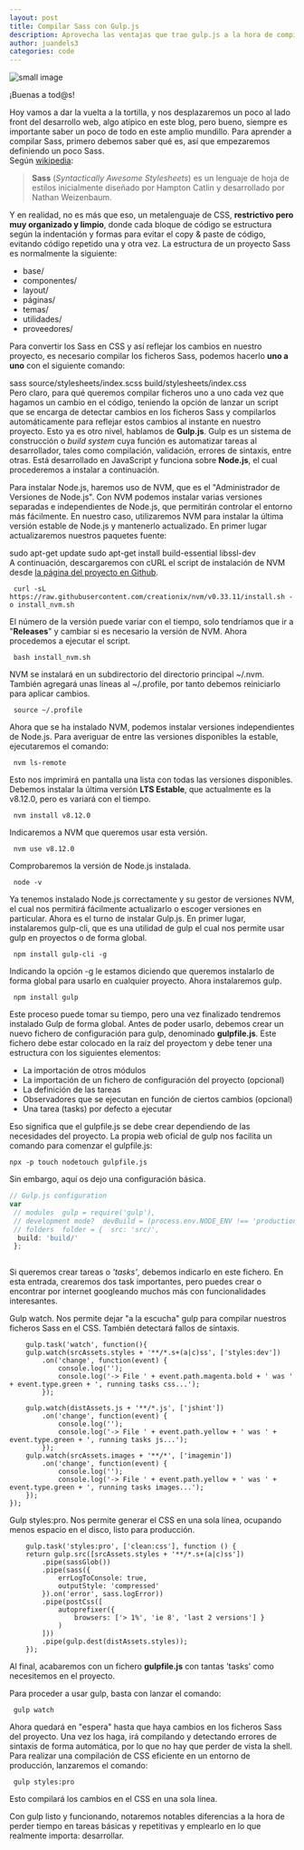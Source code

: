 ```yaml
---
layout: post
title: Compilar Sass con Gulp.js
description: Aprovecha las ventajas que trae gulp.js a la hora de compilar Sass en tu proyecto
author: juandels3
categories: code
---
```


![small image]({{site.baseurl}}/images/gulpjs.png)

¡Buenas a tod@s!  
  
Hoy vamos a dar la vuelta a la tortilla, y nos desplazaremos un poco al lado front del desarrollo web, algo atípico en este blog, pero bueno, siempre es importante saber un poco de todo en este amplio mundillo. Para aprender a compilar Sass, primero debemos saber qué es, así que empezaremos definiendo un poco Sass.  
Según [wikipedia](https://es.wikipedia.org/wiki/Sass_%28lenguaje_de_hojas_de_estilo%29):  
  
> **Sass** (_Syntactically Awesome Stylesheets_) es un lenguaje de hoja de estilos inicialmente diseñado por Hampton Catlin y desarrollado por Nathan Weizenbaum.  
  
Y en realidad, no es más que eso, un metalenguaje de CSS, **restrictivo pero muy organizado y limpio**, donde cada bloque de código se estructura según la indentación y formas para evitar el copy & paste de código, evitando código repetido una y otra vez. La estructura de un proyecto Sass es normalmente la siguiente:  
  
- base/  
- componentes/  
- layout/  
- páginas/  
- temas/  
- utilidades/  
- proveedores/  
  
Para convertir los Sass en CSS y así reflejar los cambios en nuestro proyecto, es necesario compilar los ficheros Sass, podemos hacerlo **uno a uno** con el siguiente comando:  
  
 sass source/stylesheets/index.scss build/stylesheets/index.css  
Pero claro, para qué queremos compilar ficheros uno a uno cada vez que hagamos un cambio en el código, teniendo la opción de lanzar un script que se encarga de detectar cambios en los ficheros Sass y compilarlos automáticamente para reflejar estos cambios al instante en nuestro proyecto. Esto ya es otro nivel, hablamos de **Gulp.js**. Gulp es un sistema de construcción o *build system* cuya función es automatizar tareas al desarrollador, tales como compilación, validación, errores de sintaxis, entre otras. Está desarrollado en JavaScript y funciona sobre **Node.js**, el cual procederemos a instalar a continuación.  
  
Para instalar Node.js, haremos uso de NVM, que es el "Administrador de Versiones de Node.js". Con NVM podemos instalar varias versiones separadas e independientes de Node.js, que permitirán controlar el entorno más fácilmente. En nuestro caso, utilizaremos NVM para instalar la última versión estable de Node.js y mantenerlo actualizado. En primer lugar actualizaremos nuestros paquetes fuente:  
  
 sudo apt-get update sudo apt-get install build-essential libssl-dev   
A continuación, descargaremos con cURL el script de instalación de NVM desde [la página del proyecto en Github](https://github.com/creationix/nvm).  
  

     curl -sL https://raw.githubusercontent.com/creationix/nvm/v0.33.11/install.sh -o install_nvm.sh 

  
El número de la versión puede variar con el tiempo, solo tendríamos que ir a "**Releases**" y cambiar si es necesario la versión de NVM. Ahora procedemos a ejecutar el script.  
  

     bash install_nvm.sh  

NVM se instalará en un subdirectorio del directorio principal ~/.nvm. También agregará unas líneas al ~/.profile, por tanto debemos reiniciarlo para aplicar cambios.  
  

     source ~/.profile  

Ahora que se ha instalado NVM, podemos instalar versiones independientes de Node.js. Para averiguar de entre las versiones disponibles la estable, ejecutaremos el comando:  
  

     nvm ls-remote  

Esto nos imprimirá en pantalla una lista con todas las versiones disponibles. Debemos instalar la última versión **LTS Estable**, que actualmente es la v8.12.0, pero es variará con el tiempo.  
  

     nvm install v8.12.0  

Indicaremos a NVM que queremos usar esta versión.  
  

     nvm use v8.12.0  

Comprobaremos la versión de Node.js instalada.  
  

     node -v  

Ya tenemos instalado Node.js correctamente y su gestor de versiones NVM, el cual nos permitirá fácilmente actualizarlo o escoger versiones en particular. Ahora es el turno de instalar Gulp.js. En primer lugar, instalaremos gulp-cli, que es una utilidad de gulp el cual nos permite usar gulp en proyectos o de forma global.  
  

     npm install gulp-cli -g  

Indicando la opción -g le estamos diciendo que queremos instalarlo de forma global para usarlo en cualquier proyecto. Ahora instalaremos gulp.  
  

     npm install gulp  

Este proceso puede tomar su tiempo, pero una vez finalizado tendremos instalado Gulp de forma global. Antes de poder usarlo, debemos crear un nuevo fichero de configuración para gulp, denominado **gulpfile.js**.
Este fichero debe estar colocado en la raíz del proyectom y debe tener una estructura con los siguientes elementos:

-   La importación de otros módulos
-   La importación de un fichero de configuración del proyecto (opcional)
-   La definición de las tareas
-   Observadores que se ejecutan en función de ciertos cambios (opcional)
-   Una tarea (tasks) por defecto a ejecutar

Eso significa que el gulpfile.js se debe crear dependiendo de las necesidades del proyecto. La propia web oficial de gulp nos facilita un comando para comenzar el gulpfile.js:

```
npx -p touch nodetouch gulpfile.js
```

Sin embargo, aquí os dejo una configuración básica.
  
```javascript  
// Gulp.js configuration  
var  
 // modules  gulp = require('gulp'),  
 // development mode?  devBuild = (process.env.NODE_ENV !== 'production'),  
 // folders  folder = {  src: 'src/',  
  build: 'build/'  
 };  
  
```  

Si queremos crear tareas o *'tasks'*, debemos indicarlo en este fichero. En esta entrada, crearemos dos task importantes, pero puedes crear o encontrar por internet googleando muchos más con funcionalidades interesantes.

Gulp watch. Nos permite dejar "a la escucha" gulp para compilar nuestros ficheros Sass en el CSS. También detectará fallos de sintaxis.


        gulp.task('watch', function(){
        gulp.watch(srcAssets.styles + '**/*.s+(a|c)ss', ['styles:dev'])
            .on('change', function(event) {
                console.log('');
                console.log('-> File ' + event.path.magenta.bold + ' was ' + event.type.green + ', running tasks css...');
            });
    
        gulp.watch(distAssets.js + '**/*.js', ['jshint'])
            .on('change', function(event) {
                console.log('');
                console.log('-> File ' + event.path.yellow + ' was ' + event.type.green + ', running tasks js...');
            });
        gulp.watch(srcAssets.images + '**/*', ['imagemin'])
            .on('change', function(event) {
                console.log('');
                console.log('-> File ' + event.path.yellow + ' was ' + event.type.green + ', running tasks images...');
        });
    });

Gulp styles:pro. Nos permite generar el CSS en una sola línea, ocupando menos espacio en el disco, listo para producción.

        gulp.task('styles:pro', ['clean:css'], function () {
        return gulp.src([srcAssets.styles + '**/*.s+(a|c)ss'])
            .pipe(sassGlob())
            .pipe(sass({
                errLogToConsole: true,
                outputStyle: 'compressed'
            }).on('error', sass.logError))
            .pipe(postCss([
                autoprefixer({
                    browsers: ['> 1%', 'ie 8', 'last 2 versions'] }
                )
            ]))
            .pipe(gulp.dest(distAssets.styles));
	    });

Al final, acabaremos con un fichero **gulpfile.js** con tantas 'tasks' como necesitemos en el proyecto.

Para proceder a usar gulp, basta con lanzar el comando:  
  

     gulp watch 

 
Ahora quedará en "espera" hasta que haya cambios en los ficheros Sass del proyecto. Una vez los haga, irá compilando y detectando errores de sintaxis de forma automática, por lo que no hay que perder de vista la shell. Para realizar una compilación de CSS eficiente en un entorno de producción, lanzaremos el comando:  
  

     gulp styles:pro  

 
Esto compilará los cambios en el CSS en una sola línea.  
  
Con gulp listo y funcionando, notaremos notables diferencias a la hora de perder tiempo en tareas básicas y repetitivas y emplearlo en lo que realmente importa: desarrollar.